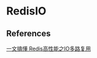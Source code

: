 # RedisIO



## References

[一文搞懂 Redis高性能之IO多路复用](https://cloud.tencent.com/developer/article/1680732)
